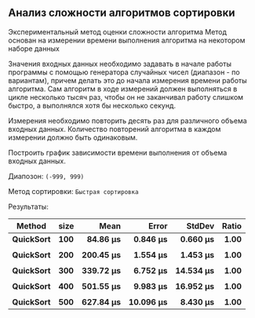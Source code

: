 ﻿## Анализ сложности алгоритмов сортировки

Экспериментальный метод оценки сложности алгоритма
Метод основан на измерении времени выполнения алгоритма на некотором наборе данных

Значения входных данных необходимо задавать в начале работы программы с помощью генератора случайных чисел (диапазон - по вариантам), причем делать это до начала измерения времени работы алгоритма.
Сам алгоритм в ходе измерений должен выполняться в цикле несколько тысяч раз, чтобы он не заканчивал работу слишком быстро, а выполнялся хотя бы несколько секунд.

Измерения необходимо повторить десять раз для различного объема входных данных. Количество повторений алгоритма в каждом измерении должно быть одинаковым.

Построить график зависимости времени выполнения от объема входных данных.

Диапозон: `(-999, 999)`

Метод сортировки: `Быстрая сортировка`

Результаты:

| Method    | size | Mean      | Error     | StdDev    | Ratio |
|---------- |----- |----------:|----------:|----------:|------:|
| **QuickSort** | **100**  |  **84.86 μs** |  **0.846 μs** |  **0.660 μs** |  **1.00** |
|           |      |           |           |           |       |
| **QuickSort** | **200**  | **200.45 μs** |  **1.554 μs** |  **1.453 μs** |  **1.00** |
|           |      |           |           |           |       |
| **QuickSort** | **300**  | **339.72 μs** |  **6.752 μs** | **14.534 μs** |  **1.00** |
|           |      |           |           |           |       |
| **QuickSort** | **400**  | **501.55 μs** |  **9.983 μs** | **16.952 μs** |  **1.00** |
|           |      |           |           |           |       |
| **QuickSort** | **500**  | **627.84 μs** | **10.096 μs** |  **8.430 μs** |  **1.00** |
